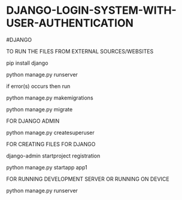 # DJANGO-LOGIN-SYSTEM-WITH-USER-AUTHENTICATION


#DJANGO



TO RUN THE FILES FROM EXTERNAL SOURCES/WEBSITES

pip install django

python manage.py runserver

if error(s) occurs then run

python manage.py makemigrations

python manage.py migrate


FOR DJANGO ADMIN

python manage.py createsuperuser

FOR CREATING FILES FOR DJANGO

django-admin startproject registration

python manage.py startapp app1

FOR RUNNING DEVELOPMENT SERVER OR RUNNING ON DEVICE

python manage.py runserver
